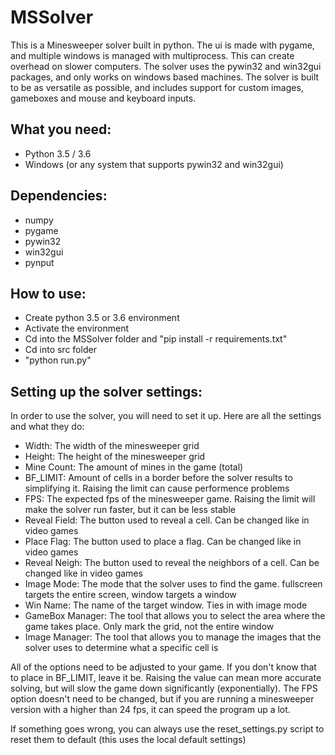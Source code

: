 # MSSolver

This is a Minesweeper solver built in python. The ui is made with pygame, and multiple windows is managed with multiprocess. This can create overhead on slower computers. The solver uses the pywin32 and win32gui packages, and only works on windows based machines. The solver is built to be as versatile as possible, and includes support for custom images, gameboxes and mouse and keyboard inputs.


## What you need:
* Python 3.5 / 3.6
* Windows (or any system that supports pywin32 and win32gui)


## Dependencies:
* numpy
* pygame
* pywin32
* win32gui
* pynput

## How to use:
* Create python 3.5 or 3.6 environment
* Activate the environment
* Cd into the MSSolver folder and "pip install -r requirements.txt"
* Cd into src folder
* "python run.py"

## Setting up the solver settings:
In order to use the solver, you will need to set it up. Here are all the settings and what they do:
* Width: The width of the minesweeper grid
* Height: The height of the minesweeper grid
* Mine Count: The amount of mines in the game (total)
* BF_LIMIT: Amount of cells in a border before the solver results to simplifying it. Raising the limit can cause performence problems
* FPS: The expected fps of the minesweeper game. Raising the limit will make the solver run faster, but it can be less stable
* Reveal Field: The button used to reveal a cell. Can be changed like in video games
* Place Flag: The button used to place a flag. Can be changed like in video games
* Reveal Neigh: The button used to reveal the neighbors of a cell. Can be changed like in video games
* Image Mode: The mode that the solver uses to find the game. fullscreen targets the entire screen, window targets a window
* Win Name: The name of the target window. Ties in with image mode
* GameBox Manager: The tool that allows you to select the area where the game takes place. Only mark the grid, not the entire window
* Image Manager: The tool that allows you to manage the images that the solver uses to determine what a specific cell is

All of the options need to be adjusted to your game. If you don't know that to place in BF_LIMIT, leave it be. Raising the value can mean more accurate solving, but will slow the game down significantly (exponentially). The FPS option doesn't need to be changed, but if you are running a minesweeper version with a higher than 24 fps, it can speed the program up a lot.

If something goes wrong, you can always use the reset_settings.py script to reset them to default (this uses the local default settings)
